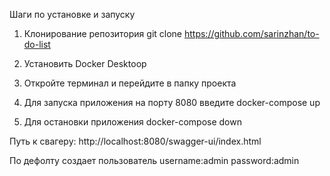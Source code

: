 Шаги по установке и запуску

1. Клонирование репозитория
git clone https://github.com/sarinzhan/to-do-list

3. Установить Docker Desktoop
   
4. Откройте терминал и перейдите в папку проекта
   
5. Для запуска приложения на порту 8080 введите
   docker-compose up

6. Для остановки приложения
   docker-compose down

Путь к свагеру: http://localhost:8080/swagger-ui/index.html

По дефолту создает пользователь
username:admin 
password:admin
   

